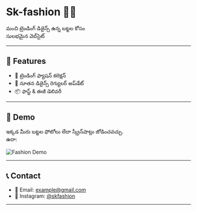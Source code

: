 # Sk-fashion 👕✨

మంచి ట్రెండింగ్ డిజైన్స్ ఉన్న బట్టల కోసం  
సులభమైన వెబ్‌సైట్

---

## 🌟 Features
- 🧥 ట్రెండింగ్ ఫ్యాషన్ కలెక్షన్  
- 👗 నూతన డిజైన్స్ రెగ్యులర్ అప్‌డేట్  
- 📦 ఫాస్ట్ & ఈజీ డెలివరీ  

---

## 📸 Demo
ఇక్కడ మీరు బట్టల ఫోటోలు లేదా స్క్రీన్‌షాట్లు జోడించవచ్చు.  
ఉదా:  

![Fashion Demo](https://via.placeholder.com/400x200.png?text=Fashion+Demo)

---

## 📞 Contact
- 📧 Email: example@gmail.com  
- 📱 Instagram: [@skfashion](https://instagram.com/)  

---
